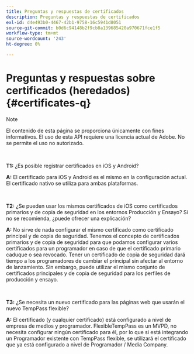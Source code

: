 ```yaml
---
title: Preguntas y respuestas de certificados
description: Preguntas y respuestas de certificados
exl-id: d4e493b0-4467-42b1-9758-16c5941d8051
source-git-commit: b0d6c94148b2f9cb8a139685420a970671fce1f5
workflow-type: tm+mt
source-wordcount: '243'
ht-degree: 0%

---
```


# Preguntas y respuestas sobre certificados (heredados) {#certificates-q}

>[!NOTE]
>
>El contenido de esta página se proporciona únicamente con fines informativos. El uso de esta API requiere una licencia actual de Adobe. No se permite el uso no autorizado.

</br>

**T1:** ¿Es posible registrar certificados en iOS y Android?

**A:** El certificado para iOS y Android es el mismo en la configuración actual. El certificado nativo se utiliza para ambas plataformas.

</br>

**T2:** ¿Se pueden usar los mismos certificados de iOS como certificados primarios y de copia de seguridad en los entornos Producción y Ensayo? Si no se recomienda, ¿puede ofrecer una explicación?

**A:** No sirve de nada configurar el mismo certificado como certificado principal y de copia de seguridad. Tenemos el concepto de certificados primarios y de copia de seguridad para que podamos configurar varios certificados para un programador en caso de que el certificado primario caduque o sea revocado. Tener un certificado de copia de seguridad dará tiempo a los programadores de cambiar el principal sin afectar al entorno de lanzamiento. Sin embargo, puede utilizar el mismo conjunto de certificados principales y de copia de seguridad para los perfiles de producción y ensayo.

</br>

**T3:** ¿Se necesita un nuevo certificado para las páginas web que usarán el nuevo TempPass flexible?

**A:** El certificado (y cualquier certificado) está configurado a nivel de empresa de medios y programador. FlexibleTempPass es un MVPD, no necesita configurar ningún certificado para él, por lo que si está integrando un Programador existente con TempPass flexible, se utilizará el certificado que ya está configurado a nivel de Programador / Media Company.
